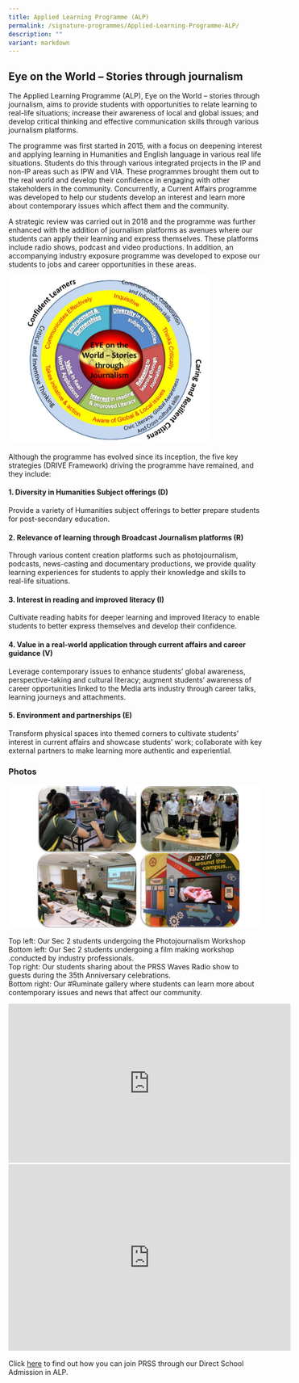 ```yaml
---
title: Applied Learning Programme (ALP)
permalink: /signature-programmes/Applied-Learning-Programme-ALP/
description: ""
variant: markdown
---
```

## Eye on the World – Stories through journalism

The Applied Learning Programme (ALP), Eye on the World – stories through journalism, aims to provide students with opportunities to relate learning to real-life situations; increase their awareness of local and global issues; and develop critical thinking and effective communication skills through various journalism platforms.

The programme was first started in 2015, with a focus on deepening interest and applying learning in Humanities and English language in various real life situations. Students do this through various integrated projects in the IP and non-IP areas such as IPW and VIA. These programmes brought them out to the real world and develop their confidence in engaging with other stakeholders in the community. Concurrently, a Current Affairs programme was developed to help our students develop an interest and learn more about contemporary issues which affect them and the community.
  
A strategic review was carried out in 2018 and the programme was further enhanced with the addition of journalism platforms as avenues where our students can apply their learning and express themselves. These platforms include radio shows, podcast and video productions. In addition, an accompanying industry exposure programme was developed to expose our students to jobs and career opportunities in these areas.

<img height="auto" width="400" max="" src="/images/Eye%20on%20the%20world.png">

Although the programme has evolved since its inception, the five key strategies (DRIVE Framework) driving the programme have remained, and they include:  

#### 1. Diversity in Humanities Subject offerings (D)

Provide a variety of Humanities subject offerings to better prepare students for post-secondary education.

#### 2. Relevance of learning through Broadcast Journalism platforms (R)

Through various content creation platforms such as photojournalism, podcasts, news-casting and documentary productions, we provide quality learning experiences for students to apply their knowledge and skills to real-life situations.

#### 3. Interest in reading and improved literacy (I)

Cultivate reading habits for deeper learning and improved literacy to enable students to better express themselves and develop their confidence.

#### 4. Value in a real-world application through current affairs and career guidance (V)

Leverage contemporary issues to enhance students’ global awareness, perspective-taking and cultural literacy; augment students’ awareness of career opportunities linked to the Media arts industry through career talks, learning journeys and attachments.

#### 5. Environment and partnerships (E)

Transform physical spaces into themed corners to cultivate students’ interest in current affairs and showcase students’ work; collaborate with key external partners to make learning more authentic and experiential.


### Photos

<img height="auto" width="600" max="" src="/images/Photos%20for%20ALP.jpeg">

Top left: Our Sec 2 students undergoing the Photojournalism Workshop
<br>Bottom left: Our Sec 2 students undergoing a film making workshop .conducted by industry professionals.
<br>Top right: Our students sharing about the PRSS Waves Radio show to guests during the 35th Anniversary celebrations.
<br>Bottom right: Our #Ruminate gallery where students can learn more about contemporary issues and news that affect our community. 

<iframe allowfullscreen="" allow="accelerometer; autoplay; clipboard-write; encrypted-media; gyroscope; picture-in-picture; web-share" frameborder="0" title="YouTube video player" src="https://www.youtube.com/embed/GFybHyxVc8g?si=TrtdgRkdO9lTi1Ck" height="315" width="560"></iframe>	
<br>
<iframe allowfullscreen="true" height="369" width="560" frameborder="0" src="https://docs.google.com/presentation/d/1u2bqYOlYKGSmtsRYOwCuHjLjR_YirObR0Xidi6O1y4g/embed?start=false&amp;loop=false&amp;delayms=3000"></iframe>
<br>

Click [here](/useful-links/direct-school-admission-dsa/dsa-alp-in-humanities-and-english-language/) to find out how you can join PRSS through our Direct School Admission in ALP.